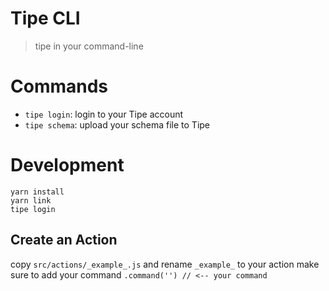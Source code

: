 # Tipe CLI
> tipe in your command-line

# Commands
- `tipe login`: login to your Tipe account
- `tipe schema`: upload your schema file to Tipe

# Development
```
yarn install
yarn link
tipe login
```
## Create an Action
copy `src/actions/_example_.js`
and rename `_example_` to your action
make sure to add your command `.command('') // <-- your command`
